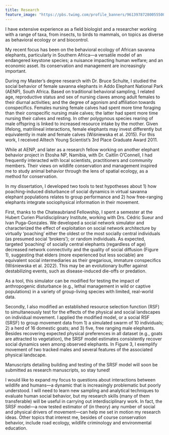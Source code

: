 ```yaml
---
title: Research 
feature_image: "https://pbs.twimg.com/profile_banners/961397872800555008/1527302284/1500x500"
---
```


I have extensive experience as a field biologist and a researcher working with a range of taxa, from insects, to birds to mammals, on topics as diverse as behavioral ecology or and biocontrol. 

My recent focus has been on the behavioral ecology of African savanna elephants, particularly in Southern Africa—a versatile model of an endangered keystone species; a nuisance impacting human welfare; and an economic asset. Its conservation and management are increasingly important.

During my Master’s degree research with Dr. Bruce Schulte, I studied the social behavior of female savanna elephants in Addo Elephant National Park (AENP), South Africa. Based on traditional behavioral sampling, I related age, reproductive status and sex of nursing claves among adult females to their diurnal activities; and the degree of agonism and affiliation towards conspecifics. Females nursing female calves had spent more time foraging than their conspecific nursing male calves; the latter had spent more time nursing their calves and resting. In other polygynous species rearing of male offspring is linked to increased resource intake by the mother. Given lifelong, matrilineal interactions, female elephants may invest differently but equivalently in male and female calves (Wiśniewska et al. 2015). For this work, I received Alltech Young Scientist’s 3rd Place Graduate Award 2011. 

While at AENP, and later as a research fellow working on another elephant behavior project in Etosha NP, Namibia, with Dr. Caitlin O’Connell, I had frequently interacted with local scientists, practitioners and community members. Their views on wildlife conservation and management inspired me to study animal behavior through the lens of spatial ecology, as a method for conservation.

In my dissertation, I developed two tools to test hypotheses about 1) how poaching-induced disturbance of social dynamics in virtual savanna elephant populations relates to group performance and 2) how free-ranging elephants integrate sociophysical information in their movement. 

First, thanks to the Chateaubriand Fellowship, I spent a semester at the Hubert Curien Pluridisciplinary Institute, working with Drs. Cédric Sueur and Ivan Puga-Gonzales. We developed a social network simulator and characterized the effect of exploitation on social network architecture by virtually ‘poaching’ either the oldest or the most socially central individuals (as presumed social ‘brokers’); or random individuals. As expected, targeted ‘poaching’ of socially central elephants (regardless of age) decreased network connectivity and the quality of social diffusion (Figure 1), suggesting that elders (more experienced but less sociable) are equivalent social intermediaries as their gregarious, immature conspecifics (Wiśniewska et al. 2022). This may be an evolutionary buffer against destabilizing events, such as disease-induced die-offs or predation.

As a tool, this simulator can be modified for testing the impact of anthropogenic disturbance (e.g., lethal management in wild or captive populations) in a variety of group-living species with limited, real-world data.

Secondly, I also modified an established resource selection function (RSF) to simultaneously test for the effects of the physical and social landscapes on individual movement. I applied the modified model, or a social RSF (SRSF) to group movement data from 1) a simulated swarm of 10 individuals; 2) a herd of 16 domestic goats; and 3) five, free ranging male elephants. Besides recovering expected physical preferences in all dataset (e.g., goats are attracted to vegetation), the SRSF model estimates consistently recover social dynamics seen among observed elephants. In Figure 3, I exemplify movement of two tracked males and several features of the associated physical landscape. 

Manuscripts detailing building and testing of the SRSF model will soon be submitted as research manuscripts, so stay tuned! 

I would like to expand my focus to questions about interactions between wildlife and humans—a dynamic that is increasingly problematic but poorly understood. I will need to learn new sampling and analytical techniques to evaluate human social behavior, but my research skills (many of them transferable) will be useful in carrying out interdisciplinary work. In fact, the SRSF model—a now tested estimator of (in theory) any number of social and physical drivers of movement—can help me set in motion my research ideas. Other topics that interest me, besides of course conservation behavior, include road ecology, wildlife criminology and environmental education.
